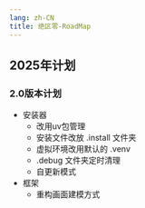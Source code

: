 ```yaml
---
lang: zh-CN
title: 绝区零-RoadMap
---
```


## 2025年计划


### 2.0版本计划

- 安装器
  - 改用uv包管理
  - 安装文件改放 .install 文件夹
  - 虚拟环境改用默认的 .venv
  - .debug 文件夹定时清理
  - 自更新模式
- 框架
  - 重构画面建模方式